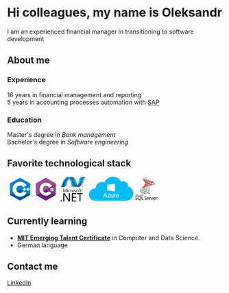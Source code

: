 # Hi colleagues, my name is Oleksandr

I am an experienced financial manager in transitioning to software development

## About me

### Experience

16 years in financial management and reporting  
5 years in accounting processes automation with [SAP](https://www.sap.com/index.html)

### Education

Master's degree in _Bank management_  
Bachelor's degree in _Software engineering_

## Favorite technological stack

<div style="display: flex; align-items: left">
<a href="https://en.cppreference.com/w/" title="C++" style="color: transparent">
<img src="assets/cpp.png" alt="C++" height="60" />
</a>
<a href="https://learn.microsoft.com/en-us/dotnet/csharp/tour-of-csharp/" title="C#" style="color: transparent">
<img src="assets/c_sharp.png" alt="C#" height="60" />
</a>
<a href="https://learn.microsoft.com/en-us/dotnet/" title=".NET" style="color: transparent">
<img src="assets/net.png" alt=".NET" height="60" />
</a>
<a href="https://azure.microsoft.com/en-us/" title="azure" style="color: transparent">
<img src="assets/azure1.png" alt="azure" height="60" />
</a>
<a href="https://www.microsoft.com/en-us/sql-server" title="sqlserver" style="color: transparent">
<img src="assets/sqlserver_1.png" alt="sqlserver" height="60" />
</a>
</div>

## Currently learning

* [**MIT Emerging Talent Certificate**][MITlink] in Computer and Data Science.
* German language

## Contact me  

[LinkedIn](https://www.linkedin.com/in/oleksandr-maksymikhin/)

[MITlink]: https://emergingtalent.mit.edu/
